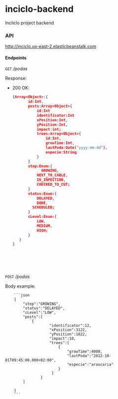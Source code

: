 # inciclo-backend
Incliclo project backend

### API
http://inciclo.us-east-2.elasticbeanstalk.com


#### Endpoints

`GET` */podas*

  Response:
			
-  200 OK:



     ```json
     {Array<Object>:{
            id:Int,
            posts:Array<Object>{
                id:Int
                identificator:Int
                xPosition:Int,
                yPosition:Int,
                impact:int;
                trees:Array<Object>{
                    id:Int,
                    growTime:Int,
                    lastPoda:Date("yyyy-mm-dd"),
                    especie:String
                }
            }
            step:Enum:{
                  GROWING,
                NEXT_TO_CABLE,
                IN_INPECTION,
                CHECKED_TO_CUT;
            }
            status:Enum:{
                DELAYED,
                DONE,
              SCHEDULED;
            }
            cLevel:Enum:{
                LOW,
                MEDIUM,
                HIGH;
            }
        }
    }
    
		
		
		
		
`POST` */podas*

   Body example:
   
        ```json
        {
        	"step":"GROWING",
        	"status":"DELAYED",
        	"cLevel":"LOW",
        	"posts":[
        		{
                        "identificator":12,
                        "xPosition":3122,
                        "yPosition":1022,
                        "impact":10,
                        "trees":[
                            {
                                "growTime":4000,
                                "lastPoda":"2012-10-01T09:45:00.000+02:00",
                                "especie":"araucaria"
                            }
                         ]
                    }
        	]
        	
        } 
        ```
        
